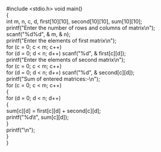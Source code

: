 
#include <stdio.h>
void main()  
{  
    int m, n, c, d, first[10][10], second[10][10], sum[10][10];  
    printf("Enter the number of rows and columns of matrix\n");  
    scanf("%d%d", & m, & n);  
    printf("Enter the elements of first matrix\n");  
    for (c = 0; c < m; c++)  
        for (d = 0; d < n; d++) scanf("%d", & first[c][d]);  
    printf("Enter the elements of second matrix\n");  
    for (c = 0; c < m; c++)  
        for (d = 0; d < n; d++) scanf("%d", & second[c][d]);  
    printf("Sum of entered matrices:-\n");  
    for (c = 0; c < m; c++)  
    {  
        for (d = 0; d < n; d++)  
        {  
            sum[c][d] = first[c][d] + second[c][d];  
            printf("%d\t", sum[c][d]);  
        }  
        printf("\n");  
    }  
}
 
